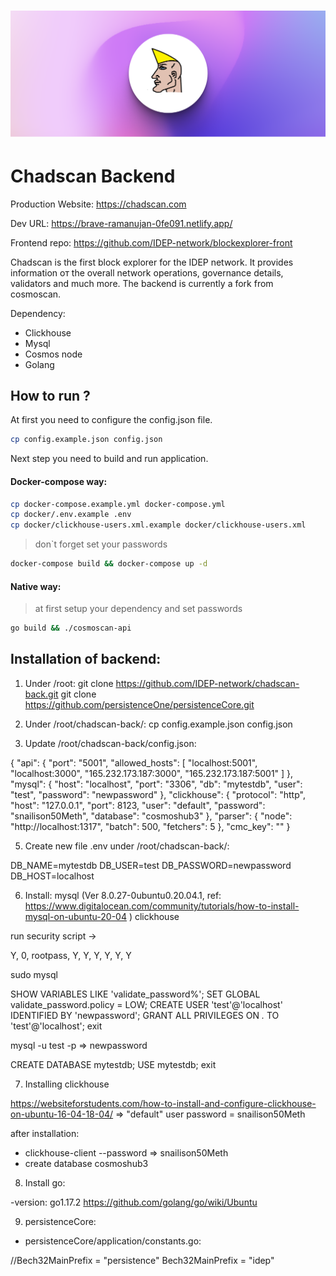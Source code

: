 <h1><p align="center"><img alt="Banner" src="chadscan_banner.png" /></p></h1>


# Chadscan Backend

Production Website: https://chadscan.com

Dev URL: https://brave-ramanujan-0fe091.netlify.app/


Frontend repo: https://github.com/IDEP-network/blockexplorer-front

Chadscan is the first block explorer for the IDEP network. It provides information oт the overall network operations, governance details, validators and much more.
The backend is currently a fork from cosmoscan.

Dependency:
 - Clickhouse
 - Mysql
 - Cosmos node
 - Golang

## How to run ?
At first you need to configure the config.json file.
```sh
cp config.example.json config.json
```
Next step you need to build and run application.
#### Docker-compose way:
```sh
cp docker-compose.example.yml docker-compose.yml
cp docker/.env.example .env
cp docker/clickhouse-users.xml.example docker/clickhouse-users.xml
```
> don`t forget set your passwords
```sh
docker-compose build && docker-compose up -d
```
#### Native way:
> at first setup your dependency and set passwords
```sh
go build && ./cosmoscan-api
```
## Installation of backend:

1) Under /root:
git clone https://github.com/IDEP-network/chadscan-back.git
git clone https://github.com/persistenceOne/persistenceCore.git

2) Under /root/chadscan-back/:
cp config.example.json config.json

3) Update /root/chadscan-back/config.json:

{
  "api": {
    "port": "5001",
    "allowed_hosts": [
       "localhost:5001",
       "localhost:3000",
       "165.232.173.187:3000",
       "165.232.173.187:5001"
    ]
  },
  "mysql": {
    "host": "localhost",
    "port": "3306",
    "db": "mytestdb",
    "user": "test",
    "password": "newpassword"
  },
  "clickhouse": {
    "protocol": "http",
    "host": "127.0.0.1",
    "port": 8123,
    "user":  "default",
    "password": "snailison50Meth",
    "database": "cosmoshub3"
  },
  "parser": {
    "node": "http://localhost:1317",
    "batch": 500,
    "fetchers": 5
  },
  "cmc_key": ""
}

5) Create new file .env under /root/chadscan-back/:

DB_NAME=mytestdb
DB_USER=test
DB_PASSWORD=newpassword
DB_HOST=localhost

6) Install:
mysql (Ver 8.0.27-0ubuntu0.20.04.1, ref: https://www.digitalocean.com/community/tutorials/how-to-install-mysql-on-ubuntu-20-04 )
clickhouse

run security script ->

Y, 0, rootpass, Y, Y, Y, Y, Y, Y

sudo mysql

SHOW VARIABLES LIKE 'validate_password%';
SET GLOBAL validate_password.policy = LOW;
CREATE USER 'test'@'localhost' IDENTIFIED BY 'newpassword';
GRANT ALL PRIVILEGES ON *.* TO 'test'@'localhost';
exit

mysql -u test -p => newpassword

CREATE DATABASE mytestdb;
USE mytestdb;
exit

7) Installing clickhouse

https://websiteforstudents.com/how-to-install-and-configure-clickhouse-on-ubuntu-16-04-18-04/ => "default" user password = snailison50Meth

after installation:

- clickhouse-client --password => snailison50Meth
- create database cosmoshub3

8) Install go:

-version: go1.17.2 
https://github.com/golang/go/wiki/Ubuntu

9) persistenceCore:

- persistenceCore/application/constants.go:

//Bech32MainPrefix = "persistence"
Bech32MainPrefix = "idep"

